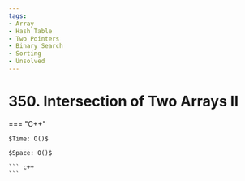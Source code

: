 ```yaml
---
tags:
- Array
- Hash Table
- Two Pointers
- Binary Search
- Sorting
- Unsolved
---
```



# 350. Intersection of Two Arrays II

=== "C++"

    $Time: O()$

    $Space: O()$

    ``` c++
    ```